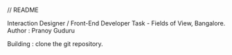 // README

Interaction Designer / Front-End Developer Task - Fields of View, Bangalore.
Author : Pranoy Guduru

Building : 
clone the git repository.